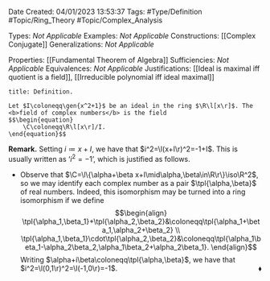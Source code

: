 <div class="topSpace"></div>

Date Created: 04/01/2023 13:53:37
Tags: #Type/Definition #Topic/Ring_Theory #Topic/Complex_Analysis

Types: <i>Not Applicable</i>
Examples: <i>Not Applicable</i>
Constructions: [[Complex Conjugate]]
Generalizations: <i>Not Applicable</i>

Properties: [[Fundamental Theorem of Algebra]]
Sufficiencies: <i>Not Applicable</i>
Equivalences: <i>Not Applicable</i>
Justifications: [[Ideal is maximal iff quotient is a field]], [[Irreducible polynomial iff ideal maximal]]

``` ad-Definition
title: Definition.

Let $I\coloneqq\gen{x^2+1}$ be an ideal in the ring $\R\l[x\r]$. The <b>field of complex numbers</b> is the field
$$\begin{equation}
    \C\coloneqq\R\l[x\r]/I.
\end{equation}$$

```

<b>Remark.</b> Setting $i\coloneqq x+I$, we have that $i^2=\l(x+I\r)^2=-1+I$. This is usually written as $\textrm{`}i^2=-1\textrm{'}$, which is justified as follows.
* Observe that $\C=\l\{\alpha+\beta x+I\mid\alpha,\beta\in\R\r\}\iso\R^2$, so we may identify each complex number as a pair $\tpl{\alpha,\beta}$ of real numbers. Indeed, this isomorphism may be turned into a ring isomorphism if we define
$$\begin{align}
    \tpl{\alpha_1,\beta_1}+\tpl{\alpha_2,\beta_2}&\coloneqq\tpl{\alpha_1+\beta_1,\alpha_2+\beta_2} \\
    \tpl{\alpha_1,\beta_1}\cdot\tpl{\alpha_2,\beta_2}&\coloneqq\tpl{\alpha_1\beta_1-\alpha_2\beta_2,\alpha_1\beta_2+\alpha_2\beta_1}.
\end{align}$$
Writing $\alpha+i\beta\coloneqq\tpl{\alpha,\beta}$, we have that $i^2=\l(0,1\r)^2=\l(-1,0\r)=-1$.<span style="float:right;">$\blacklozenge$</span>
